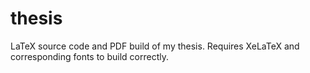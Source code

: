# thesis

LaTeX source code and PDF build of my thesis. Requires XeLaTeX and corresponding fonts to build correctly. 

